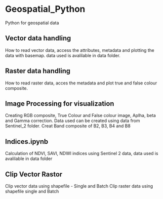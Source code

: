 # Geospatial_Python
Python for geospatial data

## Vector data handling
How to read vector data, access the attributes, metadata and plotting the data with basemap.
data used is avalilable in data folder.

## Raster data handling
How to read raster data, acces the metadata and plot true and false colour composite.

## Image Processing for visualization
Creating RGB composite, True Colour and False colour image, 
Aplha, beta and Gamma correction.
Data used can be created using data from Sentinel_2 folder. Creat Band composite of B2, B3, B4 and B8


## Indices.ipynb
Calculation of NDVI, SAVI, NDWI indices using Sentinel 2 data, 
data used is avalilable in data folder

## Clip Vector Rastor
Clip vector data using shapefile - Single and Batch
Clip raster data using shapefile single and Batch




